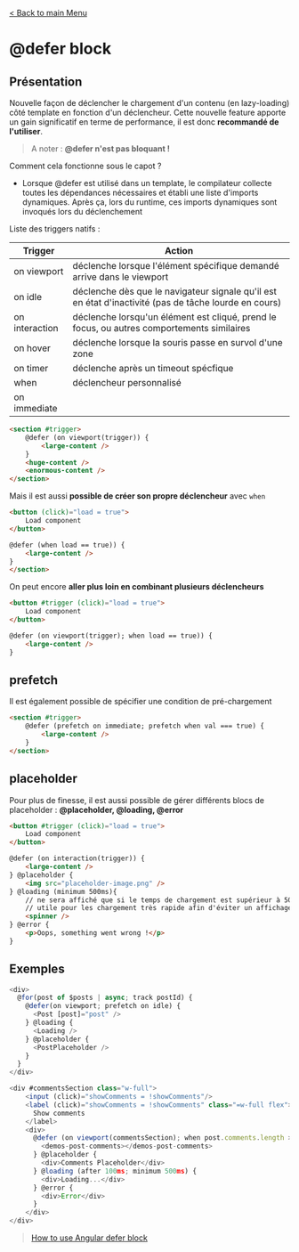 [< Back to main Menu](https://github.com/gsoulie/angular-resources/blob/master/ng-sheet.md)    

# @defer block

## Présentation

Nouvelle façon de déclencher le chargement d'un contenu (en lazy-loading) côté template en fonction d'un déclencheur. Cette nouvelle feature apporte un gain significatif en terme de performance, il est donc **recommandé de l'utiliser**.

> A noter : **@defer n'est pas bloquant !**

Comment cela fonctionne sous le capot ? 
- Lorsque @defer est utilisé dans un template, le compilateur collecte toutes les dépendances nécessaires et établi une liste d'imports dynamiques. Après ça, lors du runtime, ces imports dynamiques sont invoqués lors du déclenchement

Liste des triggers natifs :

|Trigger|Action|
|-|-|
|on viewport|déclenche lorsque l'élément spécifique demandé arrive dans le viewport|
|on idle|déclenche dès que le navigateur signale qu'il est en état d'inactivité (pas de tâche lourde en cours)| 
|on interaction|déclenche lorsqu'un élément est cliqué, prend le focus, ou autres comportements similaires|
|on hover|déclenche lorsque la souris passe en survol d'une zone|
|on timer|déclenche après un timeout spécfique|
|when|déclencheur personnalisé|
|on immediate||

````html
<section #trigger>
	@defer (on viewport(trigger)) {
		<large-content />
	}
	<huge-content />
	<enormous-content />
</section>
````

Mais il est aussi **possible de créer son propre déclencheur** avec ````when````

````html
<button (click)="load = true">
	Load component
</button>

@defer (when load == true)) {
	<large-content />
}
</section>
````

On peut encore **aller plus loin en combinant plusieurs déclencheurs**

````html
<button #trigger (click)="load = true">
	Load component
</button>

@defer (on viewport(trigger); when load == true)) {
	<large-content />
}
````

## prefetch

Il est également possible de spécifier une condition de pré-chargement

````html
<section #trigger>
	@defer (prefetch on immediate; prefetch when val === true) {
		<large-content />
	}
</section>
````

## placeholder 

Pour plus de finesse, il est aussi possible de gérer différents blocs de placeholder : **@placeholder, @loading, @error**

````html
<button #trigger (click)="load = true">
	Load component
</button>

@defer (on interaction(trigger)) {
	<large-content />
} @placeholder {
	<img src="placeholder-image.png" />
} @loading (minimum 500ms){
    // ne sera affiché que si le temps de chargement est supérieur à 500ms,
    // utile pour les chargement très rapide afin d'éviter un affichage inutile
	<spinner />
} @error {
	<p>Oops, something went wrong !</p>
}
````

## Exemples

````typescript
<div>
  @for(post of $posts | async; track postId) {
    @defer(on viewport; prefetch on idle) {
      <Post [post]="post" />
    } @loading {
      <Loading />
    } @placeholder {
      <PostPlaceholder />
    }
  }
</div>
````

````typescript
<div #commentsSection class="w-full">
    <input (click)="showComments = !showComments"/>
    <label (click)="showComments = !showComments" class="=w-full flex">
      Show comments
    </label>
    <div>
      @defer (on viewport(commentsSection); when post.comments.length > 0) {
        <demos-post-comments></demos-post-comments>
      } @placeholder {
        <div>Comments Placeholder</div>
      } @loading (after 100ms; minimum 500ms) {
        <div>Loading...</div>
      } @error {
        <div>Error</div>
      }
    </div>
</div>
````

> [How to use Angular defer block](https://angular.love/en/2024/04/08/how-to-use-angulars-defer-block-to-improve-performance/?utm_source=twitter&utm_medium=newsfeed&utm_campaign=artykul-defer-blok&utm_term=en)
